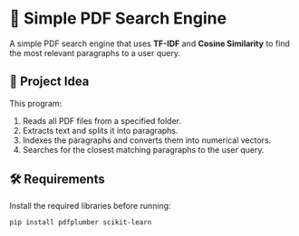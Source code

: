  # 📄 Simple PDF Search Engine

A simple PDF search engine that uses **TF-IDF** and **Cosine Similarity** to find the most relevant paragraphs to a user query.

## 🚀 Project Idea
This program:
1. Reads all PDF files from a specified folder.
2. Extracts text and splits it into paragraphs.
3. Indexes the paragraphs and converts them into numerical vectors.
4. Searches for the closest matching paragraphs to the user query.

## 🛠 Requirements
Install the required libraries before running:

```bash
pip install pdfplumber scikit-learn